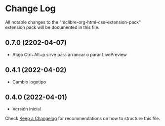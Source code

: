 # Change Log
All notable changes to the "mclibre-org-html-css-extension-pack" extension pack will be documented in this file.

## 0.7.0 (2202-04-07)
- Atajo Ctrl+Alt+p sirve para arrancar o parar LivePreview

## 0.4.1 (2022-04-02)
- Cambio logotipo

## 0.4.0 (2022-04-01)
- Versión inicial

Check [Keep a Changelog](http://keepachangelog.com/) for recommendations on how to structure this file.
